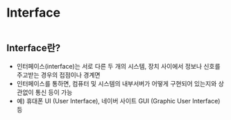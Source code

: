 # Interface

```table-of-contents
```

##  Interface란?

- 인터페이스(interface)는 서로 다른 두 개의 시스템, 장치 사이에서 정보나 신호를 주고받는 경우의 접점이나 경계면
- 인터페이스를 통하면, 컴퓨터 및 시스템의 내부서버가 어떻게 구현되어 있는지와 상관없이 통신 등이 가능
- 예) 휴대폰 UI (User Interface), 네이버 사이트 GUI (Graphic User Interface) 등


